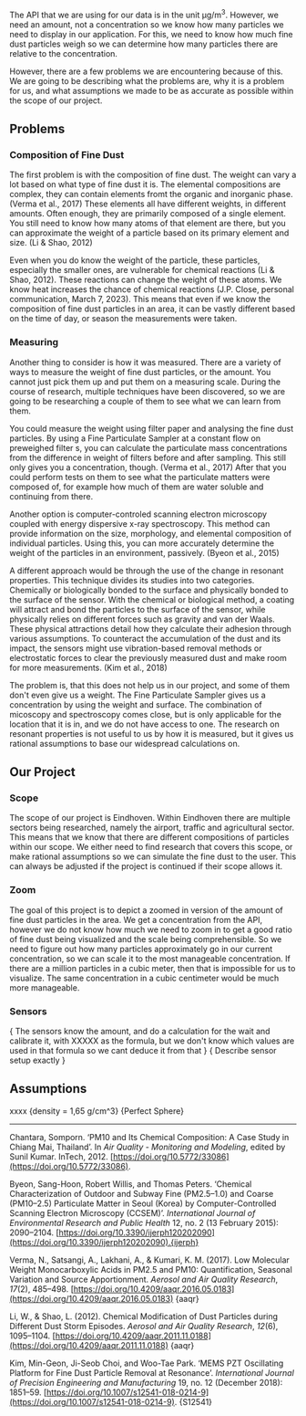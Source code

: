 The API that we are using for our data is in the unit µg/m<sup>3</sup>. However, we need an amount, not a concentration so we know how many particles we need to display in our application. For this, we need to know how much fine dust particles weigh so we can determine how many particles there are relative to the concentration.

However, there are a few problems we are encountering because of this. We are going to be describing what the problems are, why it is a problem for us, and what assumptions we made to be as accurate as possible within the scope of our project.

## Problems
### Composition of Fine Dust
The first problem is with the composition of fine dust. The weight can vary a lot based on what type of fine dust it is. The elemental compositions are complex, they can contain elements fromt the organic and inorganic phase. (Verma et al., 2017) These elements all have different weights, in different amounts. Often enough, they are primarily composed of a single element. You still need to know how many atoms of that element are there, but you can approximate the weight of a particle based on its primary element and size. (Li & Shao, 2012)

Even when you do know the weight of the particle, these particles, especially the smaller ones, are vulnerable for chemical reactions (Li & Shao, 2012). These reactions can change the weight of these atoms. We know heat increases the chance of chemical reactions (J.P. Close, personal communication, March 7, 2023). This means that even if we know the composition of fine dust particles in an area, it can be vastly different based on the time of day, or season the measurements were taken. 

### Measuring
Another thing to consider is how it was measured. There are a variety of ways to measure the weight of fine dust particles, or the amount. You cannot just pick them up and put them on a measuring scale. During the course of research, multiple techniques have been discovered, so we are going to be researching a couple of them to see what we can learn from them. 

You could measure the weight using filter paper and analysing the fine dust particles. By using a Fine Particulate Sampler at a constant flow on preweighed filter s, you can calculate the particulate mass concentrations from the difference in weight of filters before and after sampling. This still only gives you a concentration, though. (Verma et al., 2017) After that you could perform tests on them to see what the particulate matters were composed of, for example how much of them are water soluble and continuing from there.

Another option is computer-controled scanning electron microscopy coupled with energy dispersive x-ray spectroscopy. This method can provide information on the size, morphology, and elemental composition of individual particles. Using this, you can more accurately determine the weight of the particles in an environment, passively. (Byeon et al., 2015)

A different approach would be through the use of the change in resonant properties. This technique divides its studies into two categories. Chemically or biologically bonded to the surface and physically bonded to the surface of the sensor. With the chemical or biological method, a coating will attract and bond the particles to the surface of the sensor, while physically relies on different forces such as gravity and van der Waals. These physical attractions detail how they calculate their adhesion through various assumptions. To counteract the accumulation of the dust and its impact, the sensors might use vibration-based removal methods or electrostatic forces to clear the previously measured dust and make room for more measurements. (Kim et al., 2018)

The problem is, that this does not help us in our project, and some of them don't even give us a weight. The Fine Particulate Sampler gives us a concentration by using the weight and surface. The combination of micoscopy and spectroscopy comes close, but is only applicable for the location that it is in, and we do not have access to one. The research on resonant properties is not useful to us by how it is measured, but it gives us rational assumptions to base our widespread calculations on.

## Our Project
### Scope
The scope of our project is Eindhoven. Within Eindhoven there are multiple sectors being researched, namely the airport, traffic and agricultural sector. This means that we know that there are different compositions of particles within our scope. We either need to find research that covers this scope, or make rational assumptions so we can simulate the fine dust to the user. This can always be adjusted if the project is continued if their scope allows it.

### Zoom
The goal of this project is to depict a zoomed in version of the amount of fine dust particles in the area. We get a concentration from the API, however we do not know how much we need to zoom in to get a good ratio of fine dust being visualized and the scale being comprehensible. So we need to figure out how many particles approximately go in our current concentration, so we can scale it to the most manageable concentration. If there are a million particles in a cubic meter, then that is impossible for us to visualize. The same concentration in a cubic centimeter would be much more manageable. 

### Sensors
{ The sensors know the amount, and do a calculation for the wait and calibrate it, with XXXXX as the formula, but we don't know which values are used in that formula so we cant deduce it from that }
{ Describe sensor setup exactly }


## Assumptions
xxxx
{density = 1,65 g/cm^3}
{Perfect Sphere}



---
Chantara, Somporn. ‘PM10 and Its Chemical Composition: A Case Study in Chiang Mai, Thailand’. In _Air Quality - Monitoring and Modeling_, edited by Sunil Kumar. InTech, 2012. [https://doi.org/10.5772/33086](https://doi.org/10.5772/33086).

Byeon, Sang-Hoon, Robert Willis, and Thomas Peters. ‘Chemical Characterization of Outdoor and Subway Fine (PM2.5–1.0) and Coarse (PM10–2.5) Particulate Matter in Seoul (Korea) by Computer-Controlled Scanning Electron Microscopy (CCSEM)’. _International Journal of Environmental Research and Public Health_ 12, no. 2 (13 February 2015): 2090–2104. [https://doi.org/10.3390/ijerph120202090](https://doi.org/10.3390/ijerph120202090).{ijerph}

Verma, N., Satsangi, A., Lakhani, A., & Kumari, K. M. (2017). Low Molecular Weight Monocarboxylic Acids in PM2.5 and PM10: Quantification, Seasonal Variation and Source Apportionment. _Aerosol and Air Quality Research_, _17_(2), 485–498. [https://doi.org/10.4209/aaqr.2016.05.0183](https://doi.org/10.4209/aaqr.2016.05.0183) {aaqr}

Li, W., & Shao, L. (2012). Chemical Modification of Dust Particles during Different Dust Storm Episodes. _Aerosol and Air Quality Research_, _12_(6), 1095–1104. [https://doi.org/10.4209/aaqr.2011.11.0188](https://doi.org/10.4209/aaqr.2011.11.0188) {aaqr}

Kim, Min-Geon, Ji-Seob Choi, and Woo-Tae Park. ‘MEMS PZT Oscillating Platform for Fine Dust Particle Removal at Resonance’. _International Journal of Precision Engineering and Manufacturing_ 19, no. 12 (December 2018): 1851–59. [https://doi.org/10.1007/s12541-018-0214-9](https://doi.org/10.1007/s12541-018-0214-9). {S12541}

